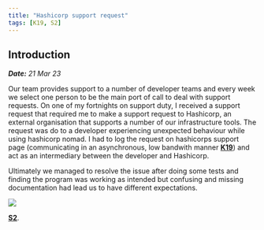 ```yaml
---
title: "Hashicorp support request"
tags: [K19, S2]
---
```


## Introduction

***Date:** 21 Mar 23*

Our team provides support to a number of developer teams and every week we select one person to be the main port of call to deal with support requests.
On one of my fortnights on support duty, I received a support request that required me to make a support request to Hashicorp, an external organisation that supports a number of our infrastructure tools.
The request was do to a developer experiencing unexpected behaviour while using hashicorp nomad.
I had to log the request on hashicorps support page (communicating in an asynchronous, low bandwith manner  **[K19](/tags/k19)**) and act as an intermediary between the developer and Hashicorp.

Ultimately we managed to resolve the issue after doing some tests and finding the program was working as intended but confusing and missing documentation had lead us to have different expectations.

![](../hashicorp-support/hashicorp-support.png)

 **[S2](/tags/s2)**.
